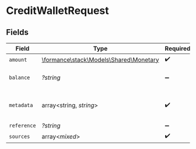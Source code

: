# CreditWalletRequest


## Fields

| Field                                                                     | Type                                                                      | Required                                                                  | Description                                                               |
| ------------------------------------------------------------------------- | ------------------------------------------------------------------------- | ------------------------------------------------------------------------- | ------------------------------------------------------------------------- |
| `amount`                                                                  | [\formance\stack\Models\Shared\Monetary](../../Models/Shared/Monetary.md) | :heavy_check_mark:                                                        | N/A                                                                       |
| `balance`                                                                 | *?string*                                                                 | :heavy_minus_sign:                                                        | The balance to credit                                                     |
| `metadata`                                                                | array<string, *string*>                                                   | :heavy_check_mark:                                                        | Metadata associated with the wallet.                                      |
| `reference`                                                               | *?string*                                                                 | :heavy_minus_sign:                                                        | N/A                                                                       |
| `sources`                                                                 | array<*mixed*>                                                            | :heavy_check_mark:                                                        | N/A                                                                       |